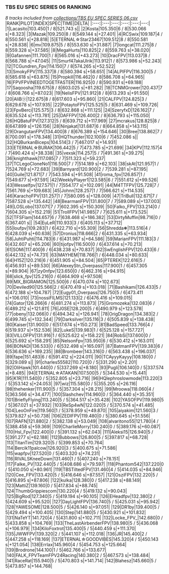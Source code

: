 ### TBS EU SPEC SERIES 06 RANKING
*8 tracks included from [collections/TBS EU SPEC SERIES 06.csv](/collections/TBS%20EU%20SPEC%20SERIES%2006.csv)*
|RANK|PILOT|INDEX|SPEC|TIME|DELTA|
|:---:|:---|:---:|:---:|:---:|---:|
|1|Lacasito|103.450|1 / 8|521.743 s||
|2|Kosta|105.350|6 / 8|530.066 s|+8.323|
|3|Mazak|109.250|8 / 8|549.144 s|+27.401|
|4|RCSwix|109.187|4 / 8|550.561 s|+28.818|
|5|ETERNAL☆Star23467|109.512|8 / 8|550.581 s|+28.838|
|6|mv|109.875|5 / 8|553.630 s|+31.887|
|7|longcat|111.275|8 / 8|559.328 s|+37.585|
|8|MegaHurts|110.825|2 / 8|559.763 s|+38.020|
|9|Gafannen|111.700|1 / 8|565.016 s|+43.273|
|10|DracFPV|113.037|8 / 8|568.788 s|+47.045|
|11|Smurf47akaUlrik|113.912|1 / 8|573.986 s|+52.243|
|12|TCGundren_Fpv|114.150|7 / 8|574.265 s|+52.522|
|13|SmokyFPV|115.337|8 / 8|580.394 s|+58.651|
|14|ALPIFPV|116.300|5 / 8|585.618 s|+63.875|
|15|Propkill|116.462|0 / 8|586.708 s|+64.965|
|16|FPVFPVINEEDTOGETFASTER|116.925|0 / 8|590.931 s|+69.188|
|17|Saqoosha|119.675|8 / 8|603.025 s|+81.282|
|18|TCNMGrower|120.437|7 / 8|608.766 s|+87.023|
|19|NelisFPV|121.912|8 / 8|613.293 s|+91.550|
|20|AliB㋡|122.675|8 / 8|617.603 s|+95.860|
|21|CALFPV|124.825|3 / 8|629.678 s|+107.935|
|22|PotaytoFPV|125.525|5 / 8|631.469 s|+109.726|
|23|FpvBerci|125.575|3 / 8|632.868 s|+111.125|
|24|SzeryfxD|126.162|7 / 8|635.524 s|+113.781|
|25|DAFFPV|126.400|2 / 8|636.793 s|+115.050|
|26|HQBatuFPV|127.312|5 / 8|639.712 s|+117.969|
|27|mcrakus|128.825|8 / 8|647.899 s|+126.156|
|28|Ninjakat|131.687|6 / 8|664.858 s|+143.115|
|29|OrangutanFPV|134.400|8 / 8|676.389 s|+154.646|
|30|Bree|138.862|7 / 8|700.091 s|+178.348|
|31|HQThunder|102.100|6 / 7|452.086 s||
|32|HQBurkanBiceps|104.514|3 / 7|467.017 s|+14.931|
|33|ETERNAL☆BURAK|106.442|5 / 7|473.785 s|+21.699|
|34|KPV|112.157|4 / 7|490.424 s|+38.338|
|35|vexsk|114.257|5 / 7|491.361 s|+39.275|
|36|knighthawk|117.085|7 / 7|511.323 s|+59.237|
|37|TCLegoCloneNo1|116.500|7 / 7|514.189 s|+62.103|
|38|skAt|121.957|1 / 7|524.769 s|+72.683|
|39|Barnyard|120.900|2 / 7|539.281 s|+87.195|
|40|Guile|121.871|7 / 7|543.594 s|+91.508|
|41|roma_fpv|126.857|1 / 7|549.677 s|+97.591|
|42|WeeklyPlayer1|123.585|6 / 7|551.612 s|+99.526|
|43|Wesselfpv|127.571|1 / 7|554.177 s|+102.091|
|44|M4TTFPV|125.728|7 / 7|561.769 s|+109.683|
|45|Johnn|128.257|1 / 7|566.621 s|+114.535|
|46|KarachoFPV|131.257|1 / 7|580.095 s|+128.009|
|47|TriBull|132.671|7 / 7|587.528 s|+135.442|
|48|BearmanFPV|131.800|7 / 7|589.089 s|+137.003|
|49|LOSLobo|137.071|7 / 7|602.395 s|+150.309|
|50|Falko_FPV|133.214|0 / 7|604.305 s|+152.219|
|51|TrollFPV|141.985|7 / 7|625.611 s|+173.525|
|52|TFSFlam|144.657|6 / 7|638.468 s|+186.382|
|53|DirtyMuffin|98.716|0 / 6|367.401 s||
|54|EuLeR|110.933|3 / 6|405.113 s|+37.712|
|55|loufpv|109.283|1 / 6|422.710 s|+55.309|
|56|Shredda❅|113.516|4 / 6|428.039 s|+60.638|
|57|Dronius|118.666|2 / 6|431.335 s|+63.934|
|58|JuhtiPuhti|114.783|6 / 6|431.987 s|+64.586|
|59|MarianFPV|111.183|3 / 6|432.607 s|+65.206|
|60|tijofpv|116.500|0 / 6|437.614 s|+70.213|
|61|SOMi|117.400|6 / 6|438.238 s|+70.837|
|62|SwEnglishFPV|120.433|6 / 6|442.132 s|+74.731|
|63|MAYHEM|118.766|1 / 6|448.034 s|+80.633|
|64|H15Z|120.216|6 / 6|451.905 s|+84.504|
|65|PTEREK|122.616|5 / 6|456.931 s|+89.530|
|66|AlexeyStn_Overpass|117.900|1 / 6|457.305 s|+89.904|
|67|zy0nfpv|123.650|0 / 6|462.316 s|+94.915|
|68|slick_fpv|125.216|0 / 6|464.909 s|+97.508|
|69|MX_BIGRAMON|125.500|6 / 6|470.074 s|+102.673|
|70|Deviled90|125.566|2 / 6|470.419 s|+103.018|
|71|Bashikami|126.433|5 / 6|472.188 s|+104.787|
|72|Eugy01_Overpass|126.750|5 / 6|473.411 s|+106.010|
|73|nossiFILMS|121.133|2 / 6|476.416 s|+109.015|
|74|Gator|126.266|6 / 6|481.274 s|+113.873|
|75|Gromozeka|132.083|6 / 6|489.212 s|+121.811|
|76|J0SE|128.200|5 / 6|490.979 s|+123.578|
|77|obeny|132.066|0 / 6|494.342 s|+126.941|
|78|OrigDragon|134.383|2 / 6|499.745 s|+132.344|
|79|Darksilver|135.116|3 / 6|505.839 s|+138.438|
|80|Kaiser|131.900|0 / 6|517.674 s|+150.273|
|81|BadSpeed|133.766|4 / 6|519.937 s|+152.536|
|82|LukeS|139.983|1 / 6|525.128 s|+157.727|
|83|VILLOFPV|131.916|1 / 6|525.622 s|+158.221|
|84|RobSi|137.600|0 / 6|525.692 s|+158.291|
|85|NelsonFpv|135.950|6 / 6|530.412 s|+163.011|
|86|BONADI|136.533|0 / 6|532.498 s|+165.097|
|87|BatmanFPV|139.383|6 / 6|536.636 s|+169.235|
|88|Brombeer|143.316|0 / 6|563.438 s|+196.037|
|89|fape|151.483|6 / 6|591.412 s|+224.011|
|90|TCAyyyKayyy|108.180|0 / 5|329.089 s||
|91|charles55582|110.720|0 / 5|331.290 s|+2.201|
|92|OliHawk|101.440|0 / 5|337.269 s|+8.180|
|93|Pugli|106.140|0 / 5|337.574 s|+8.485|
|94|ETERNAL☆ATAKAN|107.500|5 / 5|344.530 s|+15.441|
|95|K1R|111.540|0 / 5|352.805 s|+23.716|
|96|HQlephroslowmode|113.220|3 / 5|353.142 s|+24.053|
|97|wiz|115.580|0 / 5|355.205 s|+26.116|
|98|thehenker|111.900|5 / 5|357.304 s|+28.215|
|99|Mroowa|118.060|4 / 5|363.566 s|+34.477|
|100|Slashchev|114.960|0 / 5|364.440 s|+35.351|
|101|BrieflyFlying|113.240|5 / 5|364.517 s|+35.428|
|102|YASOFPV|119.980|5 / 5|367.021 s|+37.932|
|103|ReSp4wN|122.020|5 / 5|370.574 s|+41.485|
|104|LeoOnFire|119.560|1 / 5|378.959 s|+49.870|
|105|aiyakim|121.560|3 / 5|379.827 s|+50.738|
|106|ZEDIFPV|119.480|0 / 5|380.645 s|+51.556|
|107|RAFN|121.880|2 / 5|382.138 s|+53.049|
|108|alvaritono55|121.780|4 / 5|388.458 s|+59.369|
|109|CharlieMorry|130.240|0 / 5|389.176 s|+60.087|
|110|Hsl_Fpv|122.400|0 / 5|391.132 s|+62.043|
|111|Aleksi15|126.940|5 / 5|391.277 s|+62.188|
|112|Bubbows|126.800|5 / 5|397.817 s|+68.728|
|113|TitanTim|129.320|5 / 5|399.853 s|+70.764|
|114|Bercik11palcow|126.920|3 / 5|400.675 s|+71.586|
|115|wapfpv|127.520|0 / 5|403.320 s|+74.231|
|116|RIVALSKneeDown|131.460|1 / 5|407.240 s|+78.151|
|117|Falke_PV|132.440|5 / 5|408.686 s|+79.597|
|118|Phantom542|137.220|0 / 5|410.050 s|+80.961|
|119|TBSTiltedFPV|131.460|4 / 5|414.035 s|+84.946|
|120|Cee_FPV|133.420|5 / 5|416.646 s|+87.557|
|121|OsziFPV|132.220|5 / 5|416.895 s|+87.806|
|122|kulka|128.380|0 / 5|417.238 s|+88.149|
|123|MattiZ|139.160|0 / 5|417.834 s|+88.745|
|124|ThumbGrippiescom|130.220|4 / 5|419.132 s|+90.043|
|125|BigRod|127.340|5 / 5|419.194 s|+90.105|
|126|EHeadfpv|132.380|2 / 5|424.609 s|+95.520|
|127|DayLightFPV|136.740|5 / 5|425.031 s|+95.942|
|128|YAWESOME|128.500|5 / 5|426.140 s|+97.051|
|129|DR1by|139.400|5 / 5|429.494 s|+100.405|
|130|Step|141.880|5 / 5|430.921 s|+101.832|
|131|NaTeYT|141.720|4 / 5|431.800 s|+102.711|
|132|Locke_FPV_|142.680|0 / 5|433.858 s|+104.769|
|133|TheLastAirbenderFPV|138.980|5 / 5|436.068 s|+106.979|
|134|KiloFoxtrot|135.400|5 / 5|440.459 s|+111.370|
|135|JWWFPV|139.320|2 / 5|441.107 s|+112.018|
|136|JR|145.400|2 / 5|447.258 s|+118.169|
|137|ETERNAL☆GOODVIBES|145.320|4 / 5|450.143 s|+121.054|
|138|Errlax|145.960|4 / 5|454.753 s|+125.664|
|139|Brodrone|144.100|1 / 5|462.766 s|+133.677|
|140|FALK_FPVTeamFPV24Racing|140.380|2 / 5|467.573 s|+138.484|
|141|RaceRat|155.940|5 / 5|470.803 s|+141.714|
|142|Blahesz|145.660|5 / 5|473.857 s|+144.768|
